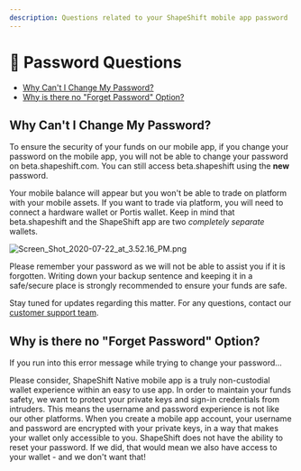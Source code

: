 ```yaml
---
description: Questions related to your ShapeShift mobile app password
---
```


# 🔢 Password Questions

* [Why Can't I Change My Password?](password-questions.md#why-cant-i-change-my-password)
* [Why is there no "Forget Password" Option?](password-questions.md#why-is-there-no-forget-password-option)

## Why Can't I Change My Password?

To ensure the security of your funds on our mobile app, if you change your password on the mobile app, you will not be able to change your password on beta.shapeshift.com. You can still access beta.shapeshift using the **new** password.

Your mobile balance will appear but you won't be able to trade on platform with your mobile assets. If you want to trade via platform, you will need to connect a hardware wallet or Portis wallet. Keep in mind that beta.shapeshift and the ShapeShift app are two _completely_ _separate_ wallets.

![Screen\_Shot\_2020-07-22\_at\_3.52.16\_PM.png](https://shapeshift.zendesk.com/hc/article\_attachments/360014687919/Screen\_Shot\_2020-07-22\_at\_3.52.16\_PM.png)

Please remember your password as we will not be able to assist you if it is forgotten. Writing down your backup sentence and keeping it in a safe/secure place is strongly recommended to ensure your funds are safe.

Stay tuned for updates regarding this matter. For any questions, contact our [customer support team](https://shapeshift.zendesk.com/hc/en-us/requests/new).



## Why is there no "Forget Password" Option?

If you run into this error message while trying to change your password...



Please consider, ShapeShift Native mobile app is a truly non-custodial wallet experience within an easy to use app. In order to maintain your funds safety, we want to protect your private keys and sign-in credentials from intruders. This means the username and password experience is not like our other platforms. When you create a mobile app account, your username and password are encrypted with your private keys, in a way that makes your wallet only accessible to you. ShapeShift does not have the ability to reset your password. If we did, that would mean we also have access to your wallet - and we don't want that!&#x20;
